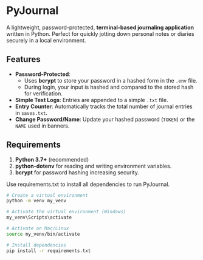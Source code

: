 # PyJournal

A lightweight, password-protected, **terminal-based journaling application** written in Python. Perfect for quickly jotting down personal notes or diaries securely in a local environment.

## Features

- **Password-Protected**:
  - Uses **bcrypt** to store your password in a hashed form in the `.env` file.
  - During login, your input is hashed and compared to the stored hash for verification.
- **Simple Text Logs**: Entries are appended to a simple `.txt` file.
- **Entry Counter**: Automatically tracks the total number of journal entries in `saves.txt`.
- **Change Password/Name**: Update your hashed password (`TOKEN`) or the `NAME` used in banners.

## Requirements

1. **Python 3.7+** (recommended)
2. **python-dotenv** for reading and writing environment variables.  
3. **bcrypt** for password hashing increasing security. 

Use requirements.txt to install all dependencies to run PyJournal.

```bash
# Create a virtual environment
python -m venv my_venv

# Activate the virtual environment (Windows)
my_venv\Scripts\activate

# Activate on Mac/Linux
source my_venv/bin/activate

# Install dependencies
pip install -r requirements.txt
